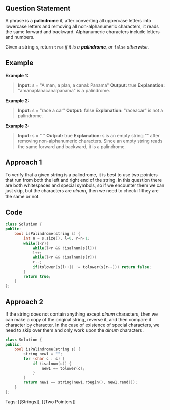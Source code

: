 ## Question Statement
A phrase is a **palindrome** if, after converting all uppercase letters into lowercase letters and removing all non-alphanumeric characters, it reads the same forward and backward. Alphanumeric characters include letters and numbers.

Given a string `s`, return `true` _if it is a **palindrome**, or_ `false` _otherwise_.

## Example
**Example 1:**
>**Input:** s = "A man, a plan, a canal: Panama"
>**Output:** true
>**Explanation:** "amanaplanacanalpanama" is a palindrome.

**Example 2:**
>**Input:** s = "race a car"
>**Output:** false
>**Explanation:** "raceacar" is not a palindrome.

**Example 3:**
>**Input:** s = " "
>**Output:** true
>**Explanation:** s is an empty string "" after removing non-alphanumeric characters.
>Since an empty string reads the same forward and backward, it is a palindrome.

## Approach 1
To verify that a given string is a palindrome, it is best to use two pointers that run from both the left and right end of the string. In this question there are both whitespaces and special symbols, so if we encounter them we can just skip, but the characters are *alnum*, then we need to check if they are the same or not.

## Code
```cpp
class Solution {
public:
    bool isPalindrome(string s) {
        int n = s.size(), l=0, r=n-1;
        while(l<r){
            while(l<r && !isalnum(s[l]))
            l++;
            while(l<r && !isalnum(s[r]))
            r--;
            if(tolower(s[l++]) != tolower(s[r--])) return false;
        }
        return true;
    }
};
```

## Approach 2
If the string does not contain anything except *alnum* characters, then we can make a copy of the original string, reverse it, and then compare it character by character. In the case of existence of special characters, we need to skip over them and only work upon the *alnum* characters.

```cpp
class Solution {
public:
    bool isPalindrome(string s) {
        string new1 = "";
        for (char c : s) {
            if (isalnum(c)) {
                new1 += tolower(c);
            }
        }
        return new1 == string(new1.rbegin(), new1.rend());
    }
};
```
Tags: [[Strings]], [[Two Pointers]]